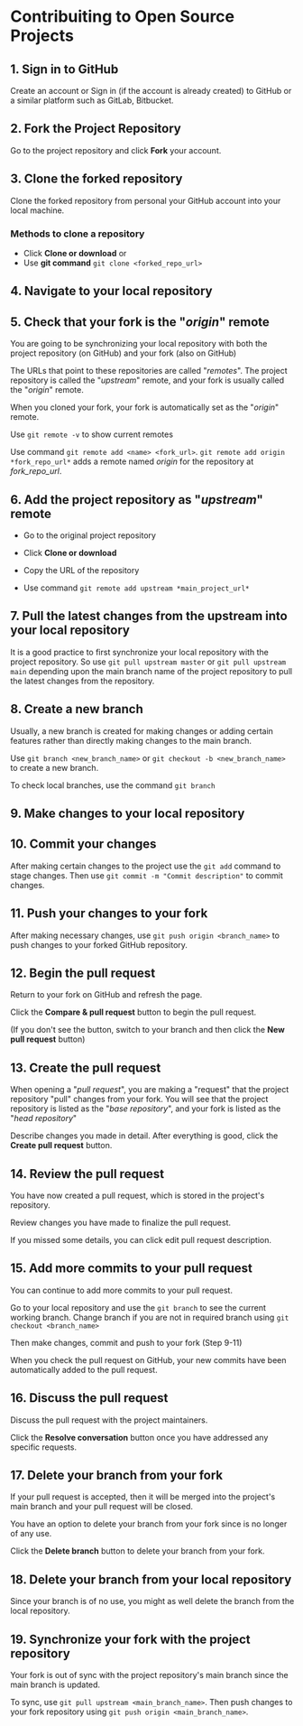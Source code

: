 # Contribuiting to Open Source Projects

## 1. Sign in to GitHub

Create an account or Sign in (if the account is already created) to GitHub or a similar platform such as GitLab, Bitbucket.

## 2. Fork the Project Repository

Go to the project repository and click **Fork**
your account.

## 3. Clone the forked repository

Clone the forked repository from personal your GitHub account into your local machine.

### Methods to clone a repository

- Click **Clone or download** or
- Use **git command** `git clone <forked_repo_url>`

## 4. Navigate to your local repository

## 5. Check that your fork is the "*origin*" remote

You are going to be synchronizing your local repository with both the project repository (on GitHub) and your fork (also on GitHub)

The URLs that point to these repositories are called "*remotes*". The project repository is called the "*upstream*" remote, and your fork is usually called the "*origin*" remote.

When you cloned your fork, your fork is automatically set as the "*origin*" remote.

Use `git remote -v` to show current remotes

Use command `git remote add <name> <fork_url>`.
`git remote add origin *fork_repo_url*` adds a remote named *origin* for the repository at *fork_repo_url*.

## 6. Add the project repository as "*upstream*" remote

- Go to the original project repository

- Click **Clone or download**

- Copy the URL of the repository

- Use command `git remote add upstream *main_project_url*`

## 7. Pull the latest changes from the upstream into your local repository

It is a good practice to first synchronize your local repository with the project repository. So use `git pull upstream master` or `git pull upstream main` depending upon the main branch name of the project repository to pull the latest changes from the repository.

## 8. Create a new branch

Usually, a new branch is created for making changes or adding certain features rather than directly making changes to the main branch.

Use `git branch <new_branch_name>` or `git checkout -b <new_branch_name>` to create a new branch.

To check local branches, use the command `git branch`

## 9. Make changes to your local repository

## 10. Commit your changes

After making certain changes to the project use the `git add` command to stage changes. Then use `git commit -m "Commit description"` to commit changes.

## 11. Push your changes to your fork

After making necessary changes, use `git push origin <branch_name>` to push changes to your forked GitHub repository.

## 12. Begin the pull request

Return to your fork on GitHub and refresh the page.

Click the **Compare & pull request** button to begin the pull request.

(If you don't see the button, switch to your branch and then click the **New pull request** button)

## 13. Create the pull request

When opening a "*pull request*", you are making a "request" that the project repository "pull" changes from your fork. You will see that the project repository is listed as the "*base repository*", and your fork is listed as the "*head repository*"

Describe changes you made in detail. After everything is good, click the **Create pull request** button.

## 14. Review the pull request

You have now created a pull request, which is stored in the project's repository.

Review changes you have made to finalize the pull request.

If you missed some details, you can click edit pull request description.

## 15. Add more commits to your pull request

You can continue to add more commits to your pull request.

Go to your local repository and use the `git branch` to see the current working branch. Change branch if you are not in required branch using `git checkout <branch_name>`

Then make changes, commit and push to your fork (Step 9-11)

When you check the pull request on GitHub, your new commits have been automatically added to the pull request.

## 16. Discuss the pull request

Discuss the pull request with the project maintainers.

Click the **Resolve conversation** button once you have addressed any specific requests.

## 17. Delete your branch from your fork

If your pull request is accepted, then it will be merged into the project's main branch and your pull request will be closed.

You have an option to delete your branch from your fork since is no longer of any use.

Click the **Delete branch** button to delete your branch from your fork.

## 18. Delete your branch from your local repository

Since your branch is of no use, you might as well delete the branch from the local repository.

## 19. Synchronize your fork with the project repository

Your fork is out of sync with the project repository's main branch since the main branch is updated.

To sync, use `git pull upstream <main_branch_name>`. Then push changes to your fork repository using `git push origin <main_branch_name>`.
